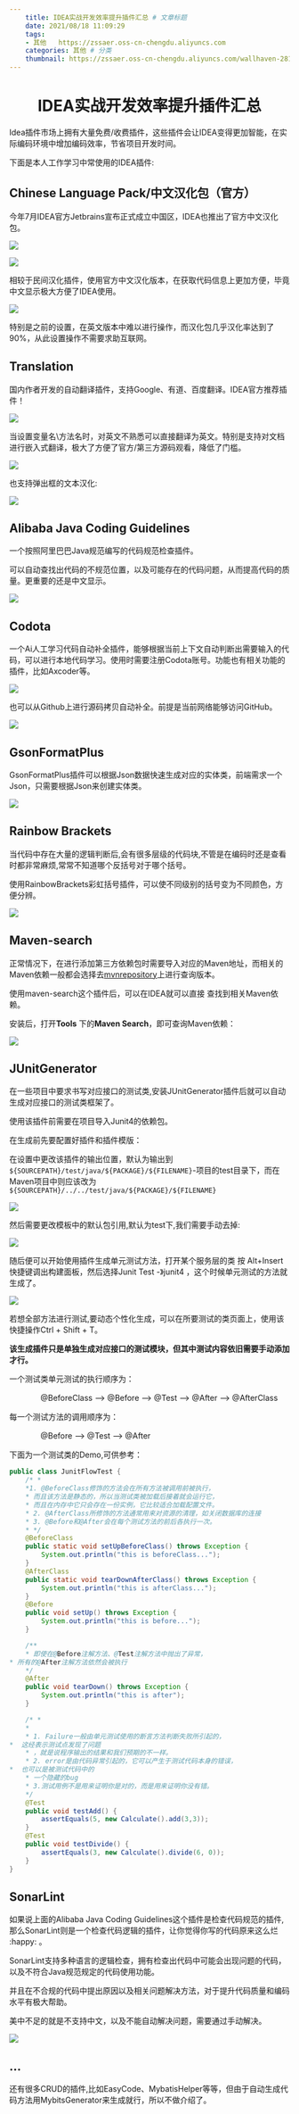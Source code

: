 ```yaml
---
    title: IDEA实战开发效率提升插件汇总 # 文章标题  
    date: 2021/08/18 11:09:29
    tags:
    - 其他   https://zssaer.oss-cn-chengdu.aliyuncs.com
    categories: 其他 # 分类
    thumbnail: https://zssaer.oss-cn-chengdu.aliyuncs.com/wallhaven-281d5y.png?x-oss-process=style/wallpaper # 略缩图
---
```

<h1 align = "center">IDEA实战开发效率提升插件汇总</h1>

Idea插件市场上拥有大量免费/收费插件，这些插件会让IDEA变得更加智能，在实际编码环境中增加编码效率，节省项目开发时间。

下面是本人工作学习中常使用的IDEA插件:



## Chinese Language Pack/中文汉化包（官方）

今年7月IDEA官方Jetbrains宣布正式成立中国区，IDEA也推出了官方中文汉化包。

![](https://zssaer.oss-cn-chengdu.aliyuncs.com/Chinese.png)

![](https://zssaer.oss-cn-chengdu.aliyuncs.com/Chinese2.png)

相较于民间汉化插件，使用官方中文汉化版本，在获取代码信息上更加方便，毕竟中文显示极大方便了IDEA使用。

![](https://zssaer.oss-cn-chengdu.aliyuncs.com/Chinese3.png)

特别是之前的设置，在英文版本中难以进行操作，而汉化包几乎汉化率达到了90%，从此设置操作不需要求助互联网。



## Translation

国内作者开发的自动翻译插件，支持Google、有道、百度翻译。IDEA官方推荐插件！

![](https://zssaer.oss-cn-chengdu.aliyuncs.com/translation1.png)

当设置变量名\方法名时，对英文不熟悉可以直接翻译为英文。特别是支持对文档进行嵌入式翻译，极大了方便了官方/第三方源码观看，降低了门槛。

![](../../../MyLeaning_doc/picture/GIF%25202021-8-18%252011-15-54.gif)

也支持弹出框的文本汉化:

![](https://zssaer.oss-cn-chengdu.aliyuncs.com/translation2.png)



## Alibaba Java Coding Guidelines

一个按照阿里巴巴Java规范编写的代码规范检查插件。

可以自动查找出代码的不规范位置，以及可能存在的代码问题，从而提高代码的质量。更重要的还是中文显示。

<img src="https://zssaer.oss-cn-chengdu.aliyuncs.com/AlibabaCoding.png"  />



## Codota

一个Ai人工学习代码自动补全插件，能够根据当前上下文自动判断出需要输入的代码，可以进行本地代码学习。使用时需要注册Codota账号。功能也有相关功能的插件，比如Axcoder等。

![](https://zssaer.oss-cn-chengdu.aliyuncs.com/screenshot_19077.png)

也可以从Github上进行源码拷贝自动补全。前提是当前网络能够访问GitHub。



![](https://zssaer.oss-cn-chengdu.aliyuncs.com/screenshot_20415.png)



## GsonFormatPlus

GsonFormatPlus插件可以根据Json数据快速生成对应的实体类，前端需求一个Json，只需要根据Json来创建实体类。

![](https://zssaer.oss-cn-chengdu.aliyuncs.com/screenshot_23132.png)



## Rainbow Brackets

当代码中存在大量的逻辑判断后,会有很多层级的代码块,不管是在编码时还是查看时都非常麻烦,常常不知道哪个反括号对于哪个括号。

使用RainbowBrackets彩虹括号插件，可以使不同级别的括号变为不同颜色，方便分辨。

![](https://zssaer.oss-cn-chengdu.aliyuncs.com/screenshot_17373.png)



## Maven-search

正常情况下，在进行添加第三方依赖包时需要导入对应的Maven地址，而相关的Maven依赖一般都会选择去[mvnrepository](https://mvnrepository.com/)上进行查询版本。

使用maven-search这个插件后，可以在IDEA就可以直接 查找到相关Maven依赖。

安装后，打开**Tools** 下的**Maven Search**，即可查询Maven依赖：

![](https://zssaer.oss-cn-chengdu.aliyuncs.com/maven.png)



## JUnitGenerator

在一些项目中要求书写对应接口的测试类,安装JUnitGenerator插件后就可以自动生成对应接口的测试类框架了。

使用该插件前需要在项目导入Junit4的依赖包。

在生成前先要配置好插件和插件模版：

在设置中更改该插件的输出位置，默认为输出到`${SOURCEPATH}/test/java/${PACKAGE}/${FILENAME}`-项目的test目录下，而在Maven项目中则应该改为`${SOURCEPATH}/../../test/java/${PACKAGE}/${FILENAME}`

![](https://zssaer.oss-cn-chengdu.aliyuncs.com/junit1.png)

然后需要更改模板中的默认包引用,默认为test下,我们需要手动去掉:

![](https://zssaer.oss-cn-chengdu.aliyuncs.com/junit2.png)

随后便可以开始使用插件生成单元测试方法，打开某个服务层的类 按 Alt+Insert 快捷键调出构建面板，然后选择Junit Test -》junit4 ，这个时候单元测试的方法就生成了。

![](https://zssaer.oss-cn-chengdu.aliyuncs.com/junit3.png)

若想全部方法进行测试,要动态个性化生成，可以在所要测试的类页面上，使用该快捷操作Ctrl + Shift + T。

**该生成插件只是单独生成对应接口的测试模块，但其中测试内容依旧需要手动添加才行。**

一个测试类单元测试的执行顺序为：

　　　　@BeforeClass –> @Before –> @Test –> @After –> @AfterClass

每一个测试方法的调用顺序为：

　　　　@Before –> @Test –> @After

下面为一个测试类的Demo,可供参考：

```java
public class JunitFlowTest {
    /* *
    *1. @BeforeClass修饰的方法会在所有方法被调用前被执行，
    * 而且该方法是静态的，所以当测试类被加载后接着就会运行它，
    * 而且在内存中它只会存在一份实例，它比较适合加载配置文件。
    * 2. @AfterClass所修饰的方法通常用来对资源的清理，如关闭数据库的连接
    * 3. @Before和@After会在每个测试方法的前后各执行一次。
    * */
    @BeforeClass
    public static void setUpBeforeClass() throws Exception {
        System.out.println("this is beforeClass...");
    }
    @AfterClass
    public static void tearDownAfterClass() throws Exception {
        System.out.println("this is afterClass...");
    }
    @Before
    public void setUp() throws Exception {
        System.out.println("this is before...");
    }

    /**
    * 即使在@Before注解方法、@Test注解方法中抛出了异常，
* 所有的@After注解方法依然会被执行
    */
    @After
    public void tearDown() throws Exception {
        System.out.println("this is after");
    }

    /* *
    *
    * 1. Failure一般由单元测试使用的断言方法判断失败所引起的，
*  这经表示测试点发现了问题
    * ，就是说程序输出的结果和我们预期的不一样。
    * 2. error是由代码异常引起的，它可以产生于测试代码本身的错误，
*  也可以是被测试代码中的
    * 一个隐藏的bug
    * 3.测试用例不是用来证明你是对的，而是用来证明你没有错。
    */
    @Test
    public void testAdd() {
        assertEquals(5, new Calculate().add(3,3));
    }
    @Test
    public void testDivide() {
        assertEquals(3, new Calculate().divide(6, 0));
    }
}
```





## SonarLint

如果说上面的Alibaba Java Coding Guidelines这个插件是检查代码规范的插件,那么SonarLint则是一个检查代码逻辑的插件，让你觉得你写的代码原来这么烂 :happy: 。

SonarLint支持多种语言的逻辑检查，拥有检查出代码中可能会出现问题的代码，以及不符合Java规范规定的代码使用功能。

并且在不合规的代码中提出原因以及相关问题解决方法，对于提升代码质量和编码水平有极大帮助。

美中不足的就是不支持中文，以及不能自动解决问题，需要通过手动解决。

![](https://zssaer.oss-cn-chengdu.aliyuncs.com/sonarlint.png)





## ...

还有很多CRUD的插件,比如EasyCode、MybatisHelper等等，但由于自动生成代码方法用MybitsGenerator来生成就行，所以不做介绍了。

